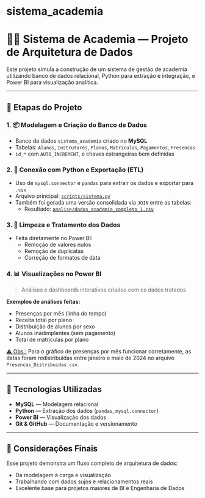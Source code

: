 # sistema_academia
# 🏋️‍♀️ Sistema de Academia — Projeto de Arquitetura de Dados

Este projeto simula a construção de um sistema de gestão de academia utilizando banco de dados relacional, Python para extração e integração, e Power BI para visualização analítica.

---

## 📌 Etapas do Projeto

### 1. 📦 Modelagem e Criação do Banco de Dados
- Banco de dados `sistema_academia` criado no **MySQL**
- Tabelas: `Alunos`, `Instrutores`, `Planos`, `Matriculas`, `Pagamentos`, `Presencas`
- `id_*` com `AUTO_INCREMENT`, e chaves estrangeiras bem definidas

### 2. 🔗 Conexão com Python e Exportação (ETL)
- Uso de `mysql.connector` e `pandas` para extrair os dados e exportar para `.csv`
- Arquivo principal: [`scripts/sistema.py`](./scripts/sistema.py)
- Também foi gerada uma versão consolidada via `JOIN` entre as tabelas:
  - Resultado: [`analise/dados_academia_completo_1.csv`](./analise/dados_academia_completo_1.csv)

### 3. 🧹 Limpeza e Tratamento dos Dados
- Feita diretamente no Power BI:
  - Remoção de valores nulos
  - Remoção de duplicatas
  - Correção de formatos de data

### 4. 📊 Visualizações no Power BI
> Análises e dashboards interativos criados com os dados tratados

**Exemplos de análises feitas:**
- Presenças por mês (linha do tempo)
- Receita total por plano
- Distribuição de alunos por sexo
- Alunos inadimplentes (sem pagamento)
- Total de matrículas por plano

<ins>⚠️ Obs.:</ins> Para o gráfico de presenças por mês funcionar corretamente, as datas foram redistribuídas entre janeiro e maio de 2024 no arquivo `Presencas_Distribuidas.csv`.

---

## 🧰 Tecnologias Utilizadas

- **MySQL** — Modelagem relacional
- **Python** — Extração dos dados (`pandas`, `mysql.connector`)
- **Power BI** — Visualização dos dados
- **Git & GitHub** — Documentação e versionamento

---

## 🧠 Considerações Finais

Esse projeto demonstra um fluxo completo de arquitetura de dados:
- Da modelagem à carga e visualização
- Trabalhando com dados sujos e relacionamentos reais
- Excelente base para projetos maiores de BI e Engenharia de Dados


